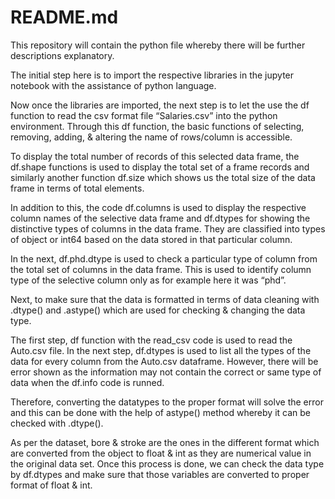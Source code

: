 # README.md
This repository will contain the python file whereby there will be further descriptions explanatory.

The initial step here is to import the respective libraries in the jupyter notebook with the assistance of python language.

Now once the libraries are imported, the next step is to let the use the df function to read the csv format file “Salaries.csv” into the python environment. Through this df function, the basic functions of selecting, removing, adding, & altering the name of rows/column is accessible.

To display the total number of records of this selected data frame, the df.shape functions is used to display the total set of a frame records and similarly another function df.size which shows us the total size of the data frame in terms of total elements.

In addition to this, the code df.columns is used to display the respective column names of the selective data frame and df.dtypes for showing the distinctive types of columns in the data frame. They are classified into types of object or int64 based on the data stored in that particular column.

In the next, df.phd.dtype is used to check a particular type of column from the total set of columns in the data frame. This is used to identify column type of the selective column only as for example here it was “phd”.

Next, to make sure that the data is formatted in terms of data cleaning with .dtype() and .astype() which are used for checking & changing the data type.

The first step, df function with the read_csv code is used to read the Auto.csv file. In the next step, df.dtypes is used to list all the types of the data for every column from the Auto.csv dataframe. However, there will be error shown as the information may not contain the correct or same type of data when the df.info code is runned.

Therefore, converting the datatypes to the proper format will solve the error and this can be done with the help of astype() method whereby it can be checked with .dtype(). 

As per the dataset, bore & stroke are the ones in the different format which are converted from the object to float & int as they are numerical value in the original data set. Once this process is done, we can check the data type by df.dtypes and make sure that those variables are converted to proper format of float & int.
